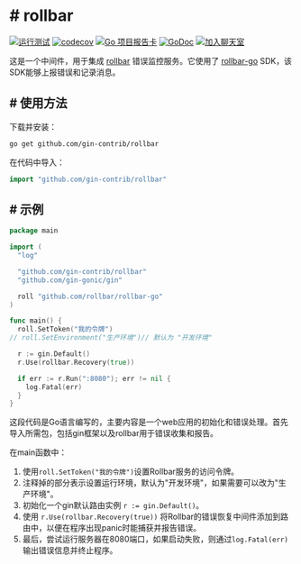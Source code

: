 # # rollbar

[![运行测试](https://github.com/gin-contrib/rollbar/actions/workflows/go.yml/badge.svg)](https://github.com/gin-contrib/rollbar/actions/workflows/go.yml)
[![codecov](https://codecov.io/gh/gin-contrib/rollbar/branch/master/graph/badge.svg)](https://codecov.io/gh/gin-contrib/rollbar)
[![Go 项目报告卡](https://goreportcard.com/badge/github.com/gin-contrib/rollbar)](https://goreportcard.com/report/github.com/gin-contrib/rollbar)
[![GoDoc](https://godoc.org/github.com/gin-contrib/rollbar?status.svg)](https://godoc.org/github.com/gin-contrib/rollbar)
[![加入聊天室](https://badges.gitter.im/Join%20Chat.svg)](https://gitter.im/gin-gonic/gin)

这是一个中间件，用于集成 [rollbar](https://rollbar.com/) 错误监控服务。它使用了 [rollbar-go](https://github.com/rollbar/rollbar-go) SDK，该SDK能够上报错误和记录消息。
## # 使用方法

下载并安装：

```sh
go get github.com/gin-contrib/rollbar
```

在代码中导入：

```go
import "github.com/gin-contrib/rollbar"
```
## # 示例

```go
package main

import (
  "log"

  "github.com/gin-contrib/rollbar"
  "github.com/gin-gonic/gin"

  roll "github.com/rollbar/rollbar-go"
)

func main() {
  roll.SetToken("我的令牌")
// roll.SetEnvironment("生产环境")// 默认为 "开发环境"

  r := gin.Default()
  r.Use(rollbar.Recovery(true))

  if err := r.Run(":8080"); err != nil {
    log.Fatal(err)
  }
}
```

这段代码是Go语言编写的，主要内容是一个web应用的初始化和错误处理。首先导入所需包，包括gin框架以及rollbar用于错误收集和报告。

在main函数中：

1. 使用`roll.SetToken("我的令牌")`设置Rollbar服务的访问令牌。
2. 注释掉的部分表示设置运行环境，默认为"开发环境"，如果需要可以改为"生产环境"。
3. 初始化一个gin默认路由实例 `r := gin.Default()`。
4. 使用 `r.Use(rollbar.Recovery(true))` 将Rollbar的错误恢复中间件添加到路由中，以便在程序出现panic时能捕获并报告错误。
5. 最后，尝试运行服务器在8080端口，如果启动失败，则通过`log.Fatal(err)`输出错误信息并终止程序。
